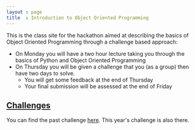```yaml
---
layout : page
title  : Introduction to Object Oriented Programming
---
```


This is the class site for the hackathon aimed at describing the basics of
Object Oriented Programming through a challenge based approach:

- On Monday you will have a two hour lecture taking you through the basics of
  Python and Object Oriented Programming
- On Thursday you will be given a challenge that you (as a group) then have two
  days to solve.
    - You will get some feedback at the end of Thursday
    - Your final submission will be assessed at the end of Friday

## [Challenges](./Challenges)

You can find the past challenge [here](./Challenges).
This year's challenge is also there.

